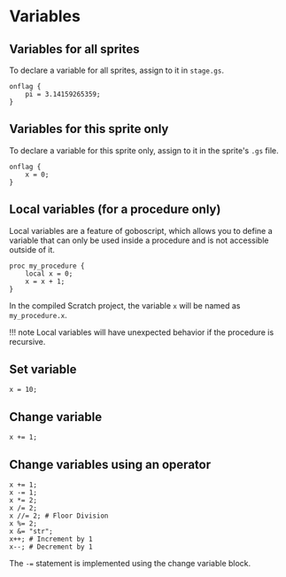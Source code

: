 # Variables

## Variables for all sprites

To declare a variable for all sprites, assign to it in `stage.gs`.

```goboscript
onflag {
    pi = 3.14159265359;
}
```

## Variables for this sprite only

To declare a variable for this sprite only, assign to it in the sprite's `.gs` file.

```goboscript
onflag {
    x = 0;
}
```

## Local variables (for a procedure only)

Local variables are a feature of goboscript, which allows you to define a variable that can
only be used inside a procedure and is not accessible outside of it.

```goboscript
proc my_procedure {
    local x = 0;
    x = x + 1;
}
```

In the compiled Scratch project, the variable `x` will be named as `my_procedure.x`.

!!! note
    Local variables will have unexpected behavior if the procedure is recursive.

## Set variable

```goboscript
x = 10;
```

## Change variable

```goboscript
x += 1;
```

## Change variables using an operator

```goboscript
x += 1;
x -= 1;
x *= 2;
x /= 2;
x //= 2; # Floor Division
x %= 2;
x &= "str";
x++; # Increment by 1
x--; # Decrement by 1
```

The `-=` statement is implemented using the change variable block.
